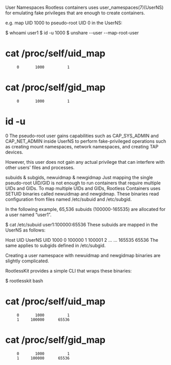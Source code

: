User Namespaces
Rootless containers uses user_namespaces(7)(UserNS) for emulating fake privileges that are enough to create containers.

e.g. map UID 1000 to pseudo-root UID 0 in the UserNS:

$ whoami
user1
$ id -u
1000
$ unshare --user --map-root-user
# cat /proc/self/uid_map 
         0       1000          1
# cat /proc/self/gid_map 
         0       1000          1
# id -u
0
The pseudo-root user gains capabilities such as CAP_SYS_ADMIN and CAP_NET_ADMIN inside UserNS to perform fake-privileged operations such as creating mount namespaces, network namespaces, and creating TAP devices.

However, this user does not gain any actual privilege that can interfere with other users' files and processes.

subuids & subgids, newuidmap & newgidmap
Just mapping the single pseudo-root UID/GID is not enough to run containers that require multiple UIDs and GIDs. To map multiple UIDs and GIDs, Rootless Containers uses SETUID binaries called newuidmap and newgidmap. These binaries read configuration from files named /etc/subuid and /etc/subgid.

In the following example, 65,536 subuids (100000-165535) are allocated for a user named “user1”.

$ cat /etc/subuid
user1:100000:65536
These subuids are mapped in the UserNS as follows:

Host UID	UserNS UID
1000	0
100000	1
100001	2
…	…
165535	65536
The same applies to subgids defined in /etc/subgid.

Creating a user namespace with newuidmap and newgidmap binaries are slightly complicated.

RootlessKit provides a simple CLI that wraps these binaries:

$ rootlesskit bash
# cat /proc/self/uid_map 
         0       1000          1
         1     100000      65536
# cat /proc/self/gid_map 
         0       1000          1
         1     100000      65536
